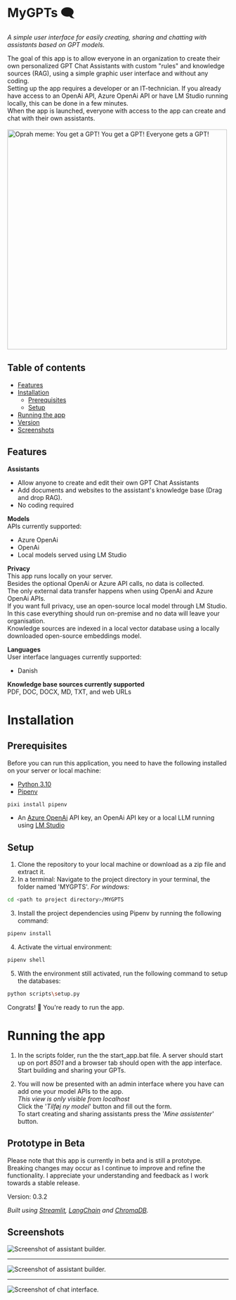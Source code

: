 # MyGPTs :left_speech_bubble: 
_A simple user interface for easily creating, sharing and chatting with assistants based on GPT models._

The goal of this app is to allow everyone in an organization to create their own personalized GPT Chat Assistants with custom "rules" and knowledge sources (RAG), using a simple graphic user interface and without any coding.
<br>Setting up the app requires a developer or an IT-technician. If you already have access to an OpenAi API, Azure OpenAi API or have LM Studio running locally, this can be done in a few minutes. 
<br>When the app is launched, everyone with access to the app can create and chat with their own assistants.
<br>
<br>
<img src="images/oprah.jpg" alt="Oprah meme: You get a GPT! You get a GPT! Everyone gets a GPT!" width="500"/>

## Table of contents
- [Features](#features)
- [Installation](#installation)
    - [Prerequisites](#prerequisites)
    - [Setup](#setup)
- [Running the app](#running-the-app)
- [Version](#prototype-in-beta)
- [Screenshots](#screenshots)


## Features

__Assistants__
- Allow anyone to create and edit their own GPT Chat Assistants
- Add documents and websites to the assistant's knowledge base (Drag and drop RAG).
- No coding required


__Models__
<br>APIs currently supported:
 - Azure OpenAi
 - OpenAi
 - Local models served using LM Studio

__Privacy__
<br> This app runs locally on your server.
<br> Besides the optional OpenAi or Azure API calls, no data is collected.
<br> The only external data transfer happens when using OpenAi and Azure OpenAi APIs.
<br> If you want full privacy, use an open-source local model through LM Studio. In this case everything should run on-premise and no data will leave your organisation.
<br> Knowledge sources are indexed in a local vector database using a locally downloaded open-source embeddings model.

__Languages__
<br>User interface languages currently supported:
- Danish

__Knowledge base sources currently supported__
<br>PDF, DOC, DOCX, MD, TXT, and web URLs

# Installation
## Prerequisites

Before you can run this application, you need to have the following installed on your server or local machine:
- [Python 3.10](https://www.python.org/downloads/)
- [Pipenv](https://pipenv.pypa.io/en/latest/installation.html) 
```sh
pixi install pipenv
```
- An [Azure OpenAi](https://learn.microsoft.com/en-us/azure/ai-services/openai/) API key, an OpenAi API key or a local LLM running using [LM Studio](https://lmstudio.ai/)

## Setup
1. Clone the repository to your local machine or download as a zip file and extract it.
2. In a terminal: Navigate to the project directory in your terminal, the folder named 'MYGPTS'.
_For windows:_
```sh
cd <path to project directory>/MYGPTS
```
3. Install the project dependencies using Pipenv by running the following command:
```sh
pipenv install
```
4. Activate the virtual environment:
```sh
pipenv shell
```
5. With the environment still activated, run the following command to setup the databases:
```sh
python scripts\setup.py
```
Congrats! :tada: You're ready to run the app.

# Running the app
1. In the scripts folder, run the the start_app.bat file.
A server should start up on port _8501_ and a browser tab should open with the app interface. Start building and sharing your GPTs.

2. You will now be presented with an admin interface where you have can add one your model APIs to the app.
<br>_This view is only visible from localhost_
<br>Click the '_Tilføj ny model_' button and fill out the form.
<br>To start creating and sharing assistants press the '_Mine assistenter_' button.

## Prototype in Beta
Please note that this app is currently in beta and is still a prototype. Breaking changes may occur as I continue to improve and refine the functionality. I appreciate your understanding and feedback as I work towards a stable release.

Version: 0.3.2


_Built using [Streamlit](https://streamlit.io/), [LangChain](https://www.langchain.com/) and [ChromaDB](https://www.trychroma.com/)._


## Screenshots
![Screenshot of assistant builder. ](<images/ss_myassistants_240109.jpg>)
____
![Screenshot of assistant builder. ](<images/ss_edit_240109.jpg>)
___
![Screenshot of chat interface. ](<images/ss_chat_240111.jpg>)
